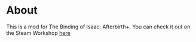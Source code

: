 # About

This is a mod for The Binding of Isaac: Afterbirth+. You can check it out on the Steam Workshop [here](https://steamcommunity.com/sharedfiles/filedetails/?id=1694348541)
